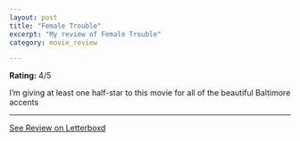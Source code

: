 ```yaml
---
layout: post
title: "Female Trouble"
excerpt: "My review of Female Trouble"
category: movie_review

---
```


**Rating:** 4/5

I’m giving at least one half-star to this movie for all of the beautiful Baltimore accents

<hr>

[See Review on Letterboxd](https://boxd.it/212vY1)
